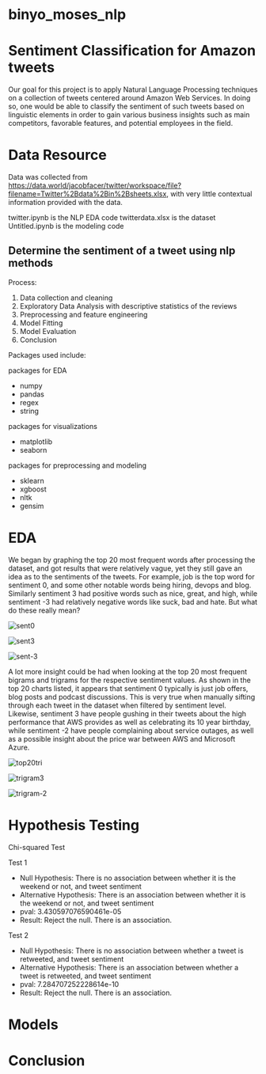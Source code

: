 # binyo_moses_nlp

# Sentiment Classification for Amazon tweets

Our goal for this project is to apply Natural Language Processing techniques on a collection of tweets centered around Amazon Web Services. In doing so, one would be able to classify the sentiment of such tweets based on linguistic elements in order to gain various business insights such as main competitors, favorable features, and potential employees in the field.

# Data Resource

Data was collected from https://data.world/jacobfacer/twitter/workspace/file?filename=Twitter%2Bdata%2Bin%2Bsheets.xlsx, with very little contextual information provided with the data.

twitter.ipynb is the NLP EDA code
twitterdata.xlsx is the dataset
Untitled.ipynb is the modeling code

## Determine the sentiment of a tweet using nlp methods

Process:
1. Data collection and cleaning
2. Exploratory Data Analysis with descriptive statistics of the reviews
3. Preprocessing and feature engineering
4. Model Fitting
5. Model Evaluation
6. Conclusion

Packages used include:
    
packages for EDA

   - numpy
   - pandas
   - regex
   - string

packages for visualizations

   - matplotlib
   - seaborn

packages for preprocessing and modeling

   - sklearn
   - xgboost
   - nltk
   - gensim
   
# EDA

We began by graphing the top 20 most frequent words after processing the dataset, and got results that were relatively vague, yet they still gave an idea as to the sentiments of the tweets. For example, job is the top word for sentiment 0, and some other notable words being hiring, devops and blog. Similarly sentiment 3 had positive words such as nice, great, and high, while sentiment -3 had relatively negative words like suck, bad and hate. But what do these really mean?

![sent0](/images/sent0.png)

![sent3](/images/sent3.png)

![sent-3](/images/sent-3.png)

A lot more insight could be had when looking at the top 20 most frequent bigrams and trigrams for the respective sentiment values. As shown in the top 20 charts listed, it appears that sentiment 0 typically is just job offers, blog posts and podcast discussions. This is very true when manually sifting through each tweet in the dataset when filtered by sentiment level. Likewise, sentiment 3 have people gushing in their tweets about the high performance that AWS provides as well as celebrating its 10 year birthday, while sentiment -2 have people complaining about service outages, as well as a possible insight about the price war between AWS and Microsoft Azure.

![top20tri](/images/top20trigram.png)

![trigram3](/images/trigramsent3.png)

![trigram-2](/images/trigramsent-2.png)

# Hypothesis Testing

Chi-squared Test

Test 1
- Null Hypothesis: There is no association between whether it is the weekend or not, and tweet sentiment
- Alternative Hypothesis: There is an association between whether it is the weekend or not, and tweet sentiment
- pval: 3.430597076590461e-05
- Result: Reject the null. There is an association.

Test 2
- Null Hypothesis: There is no association between whether a tweet is retweeted, and tweet sentiment
- Alternative Hypothesis: There is an association between whether a tweet is retweeted, and tweet sentiment
- pval: 7.284707252228614e-10
- Result: Reject the null. There is an association.

# Models

# Conclusion

